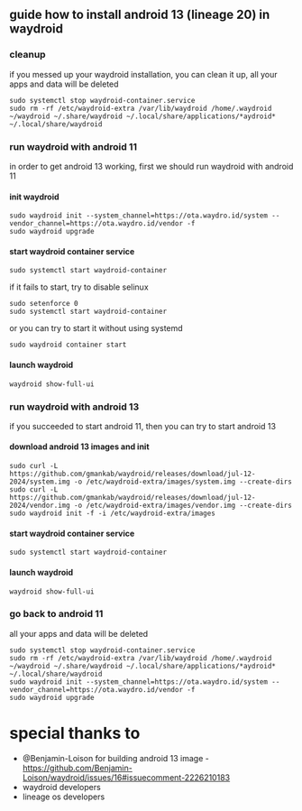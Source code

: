 ## guide how to install android 13 (lineage 20) in waydroid

### cleanup

if you messed up your waydroid installation, you can clean it up, all your apps and data will be deleted

```
sudo systemctl stop waydroid-container.service
sudo rm -rf /etc/waydroid-extra /var/lib/waydroid /home/.waydroid ~/waydroid ~/.share/waydroid ~/.local/share/applications/*aydroid* ~/.local/share/waydroid
```

### run waydroid with android 11

in order to get android 13 working, first we should run waydroid with android 11

#### init waydroid

```shell
sudo waydroid init --system_channel=https://ota.waydro.id/system --vendor_channel=https://ota.waydro.id/vendor -f
sudo waydroid upgrade
```

#### start waydroid container service

```shell
sudo systemctl start waydroid-container
```

if it fails to start, try to disable selinux

```shell
sudo setenforce 0
sudo systemctl start waydroid-container
```

or you can try to start it without using systemd

```shell
sudo waydroid container start
```

#### launch waydroid

```shell
waydroid show-full-ui
```

### run waydroid with android 13

if you succeeded to start android 11, then you can try to start android 13

#### download android 13 images and init
```shell
sudo curl -L https://github.com/gmankab/waydroid/releases/download/jul-12-2024/system.img -o /etc/waydroid-extra/images/system.img --create-dirs
sudo curl -L https://github.com/gmankab/waydroid/releases/download/jul-12-2024/vendor.img -o /etc/waydroid-extra/images/vendor.img --create-dirs
sudo waydroid init -f -i /etc/waydroid-extra/images
```

#### start waydroid container service

```shell
sudo systemctl start waydroid-container
```

#### launch waydroid

```shell
waydroid show-full-ui
```

### go back to android 11

all your apps and data will be deleted

```shell
sudo systemctl stop waydroid-container.service
sudo rm -rf /etc/waydroid-extra /var/lib/waydroid /home/.waydroid ~/waydroid ~/.share/waydroid ~/.local/share/applications/*aydroid* ~/.local/share/waydroid
sudo waydroid init --system_channel=https://ota.waydro.id/system --vendor_channel=https://ota.waydro.id/vendor -f
sudo waydroid upgrade
```

# special thanks to

- @Benjamin-Loison for building android 13 image - https://github.com/Benjamin-Loison/waydroid/issues/16#issuecomment-2226210183
- waydroid developers
- lineage os developers

